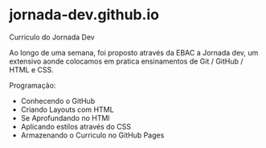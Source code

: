 # jornada-dev.github.io
Curriculo do Jornada Dev

Ao longo de uma semana, foi proposto através da EBAC a Jornada dev, um extensivo aonde colocamos em pratica ensinamentos de Git / GitHub / HTML e CSS.

Programação: 
- Conhecendo o GitHub
- Criando Layouts com HTML
- Se Aprofundando no HTMl
- Aplicando estilos através do CSS
- Armazenando o Curriculo no GitHub Pages

